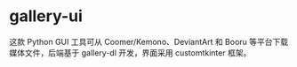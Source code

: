 # gallery-ui
这款 Python GUI 工具可从 Coomer/Kemono、DeviantArt 和 Booru 等平台下载媒体文件，后端基于 gallery-dl 开发，界面采用 customtkinter 框架。
